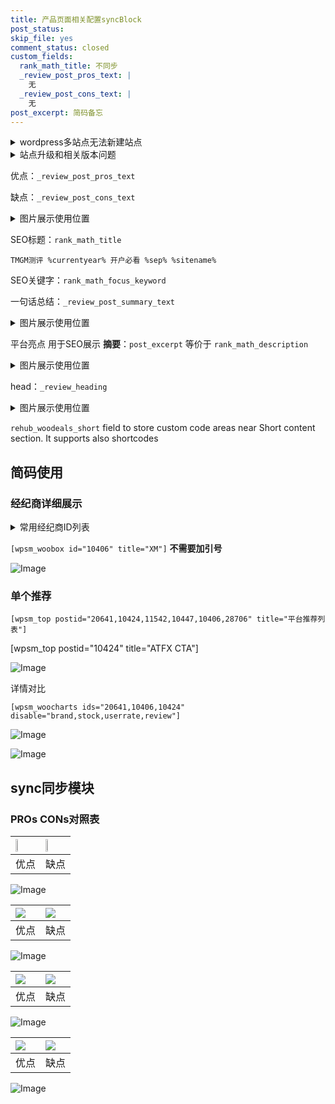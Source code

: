 ```yaml
---
title: 产品页面相关配置syncBlock
post_status: 
skip_file: yes
comment_status: closed
custom_fields:
  rank_math_title: 不同步
  _review_post_pros_text: |
    无
  _review_post_cons_text: |
    无
post_excerpt: 简码备忘
---
```

<details><summary>wordpress多站点无法新建站点</summary>

<li>和报错需要清理cookies一样的原因</li>
<li>wp-config.php里面<code>define( 'SUBDOMAIN_INSTALL', false );//子域名安装</code></li>
<li>新建子站点是用<code>define( 'SUBDOMAIN_INSTALL', true);//子域名安装</code> 完成以后，改成<code>false</code></li>
</details>

<details><summary>站点升级和相关版本问题</summary>

<p>wordpress：5.9.9
woocommerce：7.5.1
出现问题的地方：主题选项里面>><strong>Product layout >>compact style</strong></p>
<p>如何出现没有用过的字段 导致无法保存。先导出配置 然后进行修改，后面再次恢复即可。</p>
<p>出现部分字段无法显示时，需要返回默认布局后，对产品进行保存就好了。</p>
<p></p>
</details>

优点：`_review_post_pros_text`

缺点：`_review_post_cons_text`

<details><summary>图片展示使用位置</summary>

<img src="https://prod-files-secure.s3.us-west-2.amazonaws.com/39ed1227-6d7d-4570-be36-9ccd4a2c4241/f51d3d83-55d4-4bdf-9604-f37ec77ab556/Untitled.png?X-Amz-Algorithm=AWS4-HMAC-SHA256&X-Amz-Content-Sha256=UNSIGNED-PAYLOAD&X-Amz-Credential=ASIAZI2LB4667OXOZCHP%2F20250817%2Fus-west-2%2Fs3%2Faws4_request&X-Amz-Date=20250817T225522Z&X-Amz-Expires=3600&X-Amz-Security-Token=IQoJb3JpZ2luX2VjEE4aCXVzLXdlc3QtMiJHMEUCIQDU7v61UGDzQEG0hyf34dyJhLj%2FkQLWj9o3KUDRT5OrmQIgGrh1YYmF4GH%2FOuzjU7DzLPAt%2FcP9EbW9VcQyxbThb6kqiAQIl%2F%2F%2F%2F%2F%2F%2F%2F%2F%2F%2FARAAGgw2Mzc0MjMxODM4MDUiDO5vrAAOKl9mIvmkxircA6eGO4pbrFJ9%2B5MBVCzzKv2NdqRoCJ9T3KcIq43UKSGIc7M8S%2B%2F0op%2BRFOu6uXnVSU1uDkThM8DvnptpcMwsUrXMVssgsZ2KCxJPm%2BmUnIhlD%2FTsU1h%2BqfF2drf%2BtuX9BqhD55MGYAzx%2FKN1opmmhbS8DZdAoweWweaWFsUVt4nCeRR9E83EMly6N7EI%2Bd%2B5pt1RdMDZAHo8GZ07Acw2uv5u1qkLX6TLsY0DEf%2BPqfobajC2%2BkwudYqmWcukCNSbzjbssxVDWjDbIpocA6mnTkYBBJtHyRgbwTIa1rn4SAH9wCfBbXh6zEvPSbqOLziGZMggbFhkJ81IMIgM4uq%2Bxd88%2BFdNDweW5mjyaVjq7WB%2FDMIwBarh6Z%2F6kKqv1gjELlT4iEbrbN3qODnByCJekFeADLFU%2BJhio6sYa0lR0IO4%2FPDjHtbzTHrZE6Vf6bMnPya4xuoSH5kXsxS7Trsx%2Fn9KS3XtvLChSmPDncpJb473peQnz3Vk5W0yrp%2BKVRCinZdyco8r4iX16WZN0tPeigbPY3mhTu4OnVBOhElb5O2LeOycagsB5ysDvNdJYg5eaEhkoxYUNO6%2FH%2FACywF3lMZoi20U20ExYiHf9eH%2B%2BgpQZHL2Z%2FQ432X7W3wrMIOnicUGOqUBzYwAKbdGvgiTOMuHKlyMakA8dGQLXW%2Fks9vHp7MF7r5zKfjvgKzFTQYEn6yAzkkpdxCSAtzLQ7IQWlOaeUyL1dI570Ersg4OJevb4F8o5IyCpDAtAnF7GK7BPWwacj9Ga5VoEpsIXLhD92f7k%2BVnId%2BLUqDzMPB71Ls7eU4Jk6hIZyAp3mSR2aHvMObPTr65sGIXNZGBpl%2BW5UJ6uvgT54gd%2FaNX&X-Amz-Signature=72d0fab03e054e4f2d2122c1c42d35eed16c61e4f28ea093e275831885304f00&X-Amz-SignedHeaders=host&x-amz-checksum-mode=ENABLED&x-id=GetObject" alt="Image">
</details>

SEO标题：`rank_math_title`

`TMGM测评 %currentyear% 开户必看 %sep% %sitename%`

SEO关键字：`rank_math_focus_keyword`

一句话总结：`_review_post_summary_text`

<details><summary>图片展示使用位置</summary>

<img src="https://prod-files-secure.s3.us-west-2.amazonaws.com/39ed1227-6d7d-4570-be36-9ccd4a2c4241/4b96a922-296c-4f4e-8630-d1c870cbce01/Untitled.png?X-Amz-Algorithm=AWS4-HMAC-SHA256&X-Amz-Content-Sha256=UNSIGNED-PAYLOAD&X-Amz-Credential=ASIAZI2LB46646BNM7AG%2F20250817%2Fus-west-2%2Fs3%2Faws4_request&X-Amz-Date=20250817T225522Z&X-Amz-Expires=3600&X-Amz-Security-Token=IQoJb3JpZ2luX2VjEE4aCXVzLXdlc3QtMiJGMEQCIGZOch%2FSKFE4HAlGVHYpQfTr6p7H4wxivbU0%2FNVyo14vAiB4dgBWtGEFxiEGJAXdoKXghFkiZRgfdy2XYyE0E3gq2CqIBAiX%2F%2F%2F%2F%2F%2F%2F%2F%2F%2F8BEAAaDDYzNzQyMzE4MzgwNSIMV9cFT6IynL0UCTtOKtwDWaU7mUd0SCbrbKoslXH4at7fgb9%2FsOiHBaHVpm4BALrsRQdD6TYcbvRk5pnCiMFjwIBJv4vXdnccLEOfqgn0vbwwh9OrsTKJFwikB8pIn%2BJ1Bvv%2BzyU%2FmUOO54iziArOObgmb60r0F6tp%2FbRmQuRkT2Bq%2FIZfiM9FzxrZsvE79dg5g9c1%2BYuVLKXoi82CurhrbEh%2BNOyy8tTELpt1vyBhwPVpPvF0r7k%2BxtFsjOTWAyponINCAUPFfv7Fh2XDJ%2BOfgbrk8WvehfLGjjCwdqwaiVKv390f3yUJrzbszNpKAtD2fQYSiAT0RSbSzLr3sJfAM6OmWJbWGByMXSPDtS3Dr66g7t6lZThxLL%2FgidOMQsAOS6PJsRSjw19ayzJj4V4sp93bTesjY8bbrRTcsJPtf7MgdpOyJEQhMolX0u%2BqXVc%2BXRnbE5r4v38Q4FPKaJ8vFbDLxbpqqBId37wcadX5ruQD%2BNENDY%2BKYHjSIx%2BTRXdAdmn7fSFzWRjGNX2a8VT2R3NcbvNA%2BOS3a%2BULHuFI190X0H86%2BiXcsqipdOprflehFIpxAmVkmCFl29xDuVsEpK90XrBDfbkL2kGudvcyRcl7vn8odGv6JROrpXNW%2B%2FJXZCng69CWfX59VUw%2FqaJxQY6pgESgutDel4wQNgNq%2BjyRUhEcah7RLkHonuhw84jcLtQ%2BjRpX6AFrV2FVAqrywG5hOf398Lem2ewMc%2B2AAQDeORTzaJtHAiUVX0fFelddcJd0cXf%2FWpUNfGEdLXczWXgh2DRRDXgxodXypzn8464WYjEAnd%2BW1gI9%2FucmR%2BJtGjoZYVdFMMkl4Wu9r%2F3G8nH9LMrTkotLhDVejB6hCM0grOBg43j96BR&X-Amz-Signature=ac71b9221e607999853f8c38c1d9c6caaf5168b9b3bdc6b2fb4d96ba671cf35e&X-Amz-SignedHeaders=host&x-amz-checksum-mode=ENABLED&x-id=GetObject" alt="Image">
</details>

平台亮点 用于SEO展示 **摘要**：`post_excerpt`  等价于 `rank_math_description`

<details><summary>图片展示使用位置</summary>

<img src="https://prod-files-secure.s3.us-west-2.amazonaws.com/39ed1227-6d7d-4570-be36-9ccd4a2c4241/1ee11f63-b60a-4dfe-a7a7-d58ff23b5d88/Untitled.png?X-Amz-Algorithm=AWS4-HMAC-SHA256&X-Amz-Content-Sha256=UNSIGNED-PAYLOAD&X-Amz-Credential=ASIAZI2LB466UVJ4L4EC%2F20250817%2Fus-west-2%2Fs3%2Faws4_request&X-Amz-Date=20250817T225522Z&X-Amz-Expires=3600&X-Amz-Security-Token=IQoJb3JpZ2luX2VjEE4aCXVzLXdlc3QtMiJGMEQCIE4PmV%2F3dlhOVNwPWHGg1PakEwUzn%2FOFHeXnHVAMvXjKAiBCODhsHWb%2F9zQXX9X6GZEJ%2F4j%2FTQqaFGEEdC4dzDoY1SqIBAiX%2F%2F%2F%2F%2F%2F%2F%2F%2F%2F8BEAAaDDYzNzQyMzE4MzgwNSIMI1nDue6oMVn6SCl4KtwD1D1%2BV5WTMpD2As2dM88Bew1RJ7hNXvYmoUfUYnBGqqyGgIgrFpvfbeTGqRq55i8FU4tPjOG2uTmYJzvg3cQuROxWWIz9sud8BTlXJhPzy5xp8gUYbN6VTH66EM%2BC8HdrA2ZTq9jXLKCs%2BFvr59SOiL8TYvtIIeITKpSSXItJFroKvvDS8trhQPXC4rs0KI38mOPYtyHLz7Rt%2FoppEpX0cJalW6zWL1mIJzgHQSnsJj2%2FYji5AkPPV6ofyNYeyLILUWjAOox0%2BDU8GOWOC8utWFXtiBM2ViQKmTp5vTP4zkLPNaQROlUJj211x8Z2QXywvQnZBCsDEmvW%2Fkn1uLDrXYwC0VEOoXY%2FDINHy79JDzyVe3ew3jFEeFLII5O08C09OZ7LZCt%2FhW3VFj%2FpgEFblCVa1jozhBcPiH02Evdi6mGMCScrkzk4TDWCN1gbX%2FE4YZMD%2FbISX%2FPvtgcXXYZBPrgTlTHweATcNg4JH6BdFgPv3zEyfR6x14dZvwYOwYT%2FPAEXGyk%2FWN5%2ByBM8U4zEmBrpLPRNNvCiNIfnisK%2FNlzZ%2BAK4%2B30WhrzmDBDcJrftQUfal1CDVw%2FMebn%2FHkXp8C0nMBX%2B6Byi6YP6jX2VWore3dS1MQzWY8ARzsQw%2B6aJxQY6pgEywCJyRUyFqrijDul%2BX0pkm%2Fp%2BXDBp2apNKZIhZa%2BypIOs%2F%2BnAjezCiwM8Y1X7B3N46pe04CqiyKsvtz16KeZnbxGF4pRCaVw79jLirQF8rCg9tHteg4sT%2FLgLfIs1Yrh8ZYjTGQcdzNxCLzG9j%2FNPftovPAFy6dLdwx3CoHDykGuF%2BcUclZRppmUQ4RCf7iUiI8VHhD3ejbtnI%2Ft8FUtjgzfKvyUI&X-Amz-Signature=6b677bf84524cfd45ed2a136cf012ae6f05fe8511ff62ed1015fd37ab5c9264a&X-Amz-SignedHeaders=host&x-amz-checksum-mode=ENABLED&x-id=GetObject" alt="Image">
<img src="https://prod-files-secure.s3.us-west-2.amazonaws.com/39ed1227-6d7d-4570-be36-9ccd4a2c4241/ad4118b5-78d8-4fbe-801e-3b29b5d99c01/Untitled.png?X-Amz-Algorithm=AWS4-HMAC-SHA256&X-Amz-Content-Sha256=UNSIGNED-PAYLOAD&X-Amz-Credential=ASIAZI2LB466UVJ4L4EC%2F20250817%2Fus-west-2%2Fs3%2Faws4_request&X-Amz-Date=20250817T225522Z&X-Amz-Expires=3600&X-Amz-Security-Token=IQoJb3JpZ2luX2VjEE4aCXVzLXdlc3QtMiJGMEQCIE4PmV%2F3dlhOVNwPWHGg1PakEwUzn%2FOFHeXnHVAMvXjKAiBCODhsHWb%2F9zQXX9X6GZEJ%2F4j%2FTQqaFGEEdC4dzDoY1SqIBAiX%2F%2F%2F%2F%2F%2F%2F%2F%2F%2F8BEAAaDDYzNzQyMzE4MzgwNSIMI1nDue6oMVn6SCl4KtwD1D1%2BV5WTMpD2As2dM88Bew1RJ7hNXvYmoUfUYnBGqqyGgIgrFpvfbeTGqRq55i8FU4tPjOG2uTmYJzvg3cQuROxWWIz9sud8BTlXJhPzy5xp8gUYbN6VTH66EM%2BC8HdrA2ZTq9jXLKCs%2BFvr59SOiL8TYvtIIeITKpSSXItJFroKvvDS8trhQPXC4rs0KI38mOPYtyHLz7Rt%2FoppEpX0cJalW6zWL1mIJzgHQSnsJj2%2FYji5AkPPV6ofyNYeyLILUWjAOox0%2BDU8GOWOC8utWFXtiBM2ViQKmTp5vTP4zkLPNaQROlUJj211x8Z2QXywvQnZBCsDEmvW%2Fkn1uLDrXYwC0VEOoXY%2FDINHy79JDzyVe3ew3jFEeFLII5O08C09OZ7LZCt%2FhW3VFj%2FpgEFblCVa1jozhBcPiH02Evdi6mGMCScrkzk4TDWCN1gbX%2FE4YZMD%2FbISX%2FPvtgcXXYZBPrgTlTHweATcNg4JH6BdFgPv3zEyfR6x14dZvwYOwYT%2FPAEXGyk%2FWN5%2ByBM8U4zEmBrpLPRNNvCiNIfnisK%2FNlzZ%2BAK4%2B30WhrzmDBDcJrftQUfal1CDVw%2FMebn%2FHkXp8C0nMBX%2B6Byi6YP6jX2VWore3dS1MQzWY8ARzsQw%2B6aJxQY6pgEywCJyRUyFqrijDul%2BX0pkm%2Fp%2BXDBp2apNKZIhZa%2BypIOs%2F%2BnAjezCiwM8Y1X7B3N46pe04CqiyKsvtz16KeZnbxGF4pRCaVw79jLirQF8rCg9tHteg4sT%2FLgLfIs1Yrh8ZYjTGQcdzNxCLzG9j%2FNPftovPAFy6dLdwx3CoHDykGuF%2BcUclZRppmUQ4RCf7iUiI8VHhD3ejbtnI%2Ft8FUtjgzfKvyUI&X-Amz-Signature=e8b70c2cbc6dfba010e58399be58c1835ae75906e672abdc8295f665d982b8b4&X-Amz-SignedHeaders=host&x-amz-checksum-mode=ENABLED&x-id=GetObject" alt="Image">
<img src="https://prod-files-secure.s3.us-west-2.amazonaws.com/39ed1227-6d7d-4570-be36-9ccd4a2c4241/a38cf7c9-a79c-4b64-9e94-13589fe0758b/Untitled.png?X-Amz-Algorithm=AWS4-HMAC-SHA256&X-Amz-Content-Sha256=UNSIGNED-PAYLOAD&X-Amz-Credential=ASIAZI2LB466UVJ4L4EC%2F20250817%2Fus-west-2%2Fs3%2Faws4_request&X-Amz-Date=20250817T225522Z&X-Amz-Expires=3600&X-Amz-Security-Token=IQoJb3JpZ2luX2VjEE4aCXVzLXdlc3QtMiJGMEQCIE4PmV%2F3dlhOVNwPWHGg1PakEwUzn%2FOFHeXnHVAMvXjKAiBCODhsHWb%2F9zQXX9X6GZEJ%2F4j%2FTQqaFGEEdC4dzDoY1SqIBAiX%2F%2F%2F%2F%2F%2F%2F%2F%2F%2F8BEAAaDDYzNzQyMzE4MzgwNSIMI1nDue6oMVn6SCl4KtwD1D1%2BV5WTMpD2As2dM88Bew1RJ7hNXvYmoUfUYnBGqqyGgIgrFpvfbeTGqRq55i8FU4tPjOG2uTmYJzvg3cQuROxWWIz9sud8BTlXJhPzy5xp8gUYbN6VTH66EM%2BC8HdrA2ZTq9jXLKCs%2BFvr59SOiL8TYvtIIeITKpSSXItJFroKvvDS8trhQPXC4rs0KI38mOPYtyHLz7Rt%2FoppEpX0cJalW6zWL1mIJzgHQSnsJj2%2FYji5AkPPV6ofyNYeyLILUWjAOox0%2BDU8GOWOC8utWFXtiBM2ViQKmTp5vTP4zkLPNaQROlUJj211x8Z2QXywvQnZBCsDEmvW%2Fkn1uLDrXYwC0VEOoXY%2FDINHy79JDzyVe3ew3jFEeFLII5O08C09OZ7LZCt%2FhW3VFj%2FpgEFblCVa1jozhBcPiH02Evdi6mGMCScrkzk4TDWCN1gbX%2FE4YZMD%2FbISX%2FPvtgcXXYZBPrgTlTHweATcNg4JH6BdFgPv3zEyfR6x14dZvwYOwYT%2FPAEXGyk%2FWN5%2ByBM8U4zEmBrpLPRNNvCiNIfnisK%2FNlzZ%2BAK4%2B30WhrzmDBDcJrftQUfal1CDVw%2FMebn%2FHkXp8C0nMBX%2B6Byi6YP6jX2VWore3dS1MQzWY8ARzsQw%2B6aJxQY6pgEywCJyRUyFqrijDul%2BX0pkm%2Fp%2BXDBp2apNKZIhZa%2BypIOs%2F%2BnAjezCiwM8Y1X7B3N46pe04CqiyKsvtz16KeZnbxGF4pRCaVw79jLirQF8rCg9tHteg4sT%2FLgLfIs1Yrh8ZYjTGQcdzNxCLzG9j%2FNPftovPAFy6dLdwx3CoHDykGuF%2BcUclZRppmUQ4RCf7iUiI8VHhD3ejbtnI%2Ft8FUtjgzfKvyUI&X-Amz-Signature=4a3ff89669eca408654ec9c10f4f3ffe904701eec4074ed5d888e531dd15e72c&X-Amz-SignedHeaders=host&x-amz-checksum-mode=ENABLED&x-id=GetObject" alt="Image">
<img src="https://prod-files-secure.s3.us-west-2.amazonaws.com/39ed1227-6d7d-4570-be36-9ccd4a2c4241/7da6fc1e-d2ac-42ae-8c75-cb5749aa18f6/Untitled.png?X-Amz-Algorithm=AWS4-HMAC-SHA256&X-Amz-Content-Sha256=UNSIGNED-PAYLOAD&X-Amz-Credential=ASIAZI2LB466UVJ4L4EC%2F20250817%2Fus-west-2%2Fs3%2Faws4_request&X-Amz-Date=20250817T225522Z&X-Amz-Expires=3600&X-Amz-Security-Token=IQoJb3JpZ2luX2VjEE4aCXVzLXdlc3QtMiJGMEQCIE4PmV%2F3dlhOVNwPWHGg1PakEwUzn%2FOFHeXnHVAMvXjKAiBCODhsHWb%2F9zQXX9X6GZEJ%2F4j%2FTQqaFGEEdC4dzDoY1SqIBAiX%2F%2F%2F%2F%2F%2F%2F%2F%2F%2F8BEAAaDDYzNzQyMzE4MzgwNSIMI1nDue6oMVn6SCl4KtwD1D1%2BV5WTMpD2As2dM88Bew1RJ7hNXvYmoUfUYnBGqqyGgIgrFpvfbeTGqRq55i8FU4tPjOG2uTmYJzvg3cQuROxWWIz9sud8BTlXJhPzy5xp8gUYbN6VTH66EM%2BC8HdrA2ZTq9jXLKCs%2BFvr59SOiL8TYvtIIeITKpSSXItJFroKvvDS8trhQPXC4rs0KI38mOPYtyHLz7Rt%2FoppEpX0cJalW6zWL1mIJzgHQSnsJj2%2FYji5AkPPV6ofyNYeyLILUWjAOox0%2BDU8GOWOC8utWFXtiBM2ViQKmTp5vTP4zkLPNaQROlUJj211x8Z2QXywvQnZBCsDEmvW%2Fkn1uLDrXYwC0VEOoXY%2FDINHy79JDzyVe3ew3jFEeFLII5O08C09OZ7LZCt%2FhW3VFj%2FpgEFblCVa1jozhBcPiH02Evdi6mGMCScrkzk4TDWCN1gbX%2FE4YZMD%2FbISX%2FPvtgcXXYZBPrgTlTHweATcNg4JH6BdFgPv3zEyfR6x14dZvwYOwYT%2FPAEXGyk%2FWN5%2ByBM8U4zEmBrpLPRNNvCiNIfnisK%2FNlzZ%2BAK4%2B30WhrzmDBDcJrftQUfal1CDVw%2FMebn%2FHkXp8C0nMBX%2B6Byi6YP6jX2VWore3dS1MQzWY8ARzsQw%2B6aJxQY6pgEywCJyRUyFqrijDul%2BX0pkm%2Fp%2BXDBp2apNKZIhZa%2BypIOs%2F%2BnAjezCiwM8Y1X7B3N46pe04CqiyKsvtz16KeZnbxGF4pRCaVw79jLirQF8rCg9tHteg4sT%2FLgLfIs1Yrh8ZYjTGQcdzNxCLzG9j%2FNPftovPAFy6dLdwx3CoHDykGuF%2BcUclZRppmUQ4RCf7iUiI8VHhD3ejbtnI%2Ft8FUtjgzfKvyUI&X-Amz-Signature=5face9a04817f1e57e953884f76f5421b165b1b670fb6160f1a7adcbd064c479&X-Amz-SignedHeaders=host&x-amz-checksum-mode=ENABLED&x-id=GetObject" alt="Image">
<img src="https://prod-files-secure.s3.us-west-2.amazonaws.com/39ed1227-6d7d-4570-be36-9ccd4a2c4241/7e97f40a-eaee-47f5-b2f9-475f96808fa7/Untitled.png?X-Amz-Algorithm=AWS4-HMAC-SHA256&X-Amz-Content-Sha256=UNSIGNED-PAYLOAD&X-Amz-Credential=ASIAZI2LB466UVJ4L4EC%2F20250817%2Fus-west-2%2Fs3%2Faws4_request&X-Amz-Date=20250817T225522Z&X-Amz-Expires=3600&X-Amz-Security-Token=IQoJb3JpZ2luX2VjEE4aCXVzLXdlc3QtMiJGMEQCIE4PmV%2F3dlhOVNwPWHGg1PakEwUzn%2FOFHeXnHVAMvXjKAiBCODhsHWb%2F9zQXX9X6GZEJ%2F4j%2FTQqaFGEEdC4dzDoY1SqIBAiX%2F%2F%2F%2F%2F%2F%2F%2F%2F%2F8BEAAaDDYzNzQyMzE4MzgwNSIMI1nDue6oMVn6SCl4KtwD1D1%2BV5WTMpD2As2dM88Bew1RJ7hNXvYmoUfUYnBGqqyGgIgrFpvfbeTGqRq55i8FU4tPjOG2uTmYJzvg3cQuROxWWIz9sud8BTlXJhPzy5xp8gUYbN6VTH66EM%2BC8HdrA2ZTq9jXLKCs%2BFvr59SOiL8TYvtIIeITKpSSXItJFroKvvDS8trhQPXC4rs0KI38mOPYtyHLz7Rt%2FoppEpX0cJalW6zWL1mIJzgHQSnsJj2%2FYji5AkPPV6ofyNYeyLILUWjAOox0%2BDU8GOWOC8utWFXtiBM2ViQKmTp5vTP4zkLPNaQROlUJj211x8Z2QXywvQnZBCsDEmvW%2Fkn1uLDrXYwC0VEOoXY%2FDINHy79JDzyVe3ew3jFEeFLII5O08C09OZ7LZCt%2FhW3VFj%2FpgEFblCVa1jozhBcPiH02Evdi6mGMCScrkzk4TDWCN1gbX%2FE4YZMD%2FbISX%2FPvtgcXXYZBPrgTlTHweATcNg4JH6BdFgPv3zEyfR6x14dZvwYOwYT%2FPAEXGyk%2FWN5%2ByBM8U4zEmBrpLPRNNvCiNIfnisK%2FNlzZ%2BAK4%2B30WhrzmDBDcJrftQUfal1CDVw%2FMebn%2FHkXp8C0nMBX%2B6Byi6YP6jX2VWore3dS1MQzWY8ARzsQw%2B6aJxQY6pgEywCJyRUyFqrijDul%2BX0pkm%2Fp%2BXDBp2apNKZIhZa%2BypIOs%2F%2BnAjezCiwM8Y1X7B3N46pe04CqiyKsvtz16KeZnbxGF4pRCaVw79jLirQF8rCg9tHteg4sT%2FLgLfIs1Yrh8ZYjTGQcdzNxCLzG9j%2FNPftovPAFy6dLdwx3CoHDykGuF%2BcUclZRppmUQ4RCf7iUiI8VHhD3ejbtnI%2Ft8FUtjgzfKvyUI&X-Amz-Signature=644648946f7a4494c3c2c7f5f7b50ddd185f5aa804721832a11c48dda47e1636&X-Amz-SignedHeaders=host&x-amz-checksum-mode=ENABLED&x-id=GetObject" alt="Image">
</details>

head：`_review_heading`

<details><summary>图片展示使用位置</summary>

<img src="https://prod-files-secure.s3.us-west-2.amazonaws.com/39ed1227-6d7d-4570-be36-9ccd4a2c4241/3a4650ad-9887-415c-889a-edd51fa54f27/Untitled.png?X-Amz-Algorithm=AWS4-HMAC-SHA256&X-Amz-Content-Sha256=UNSIGNED-PAYLOAD&X-Amz-Credential=ASIAZI2LB466TCM24RQC%2F20250817%2Fus-west-2%2Fs3%2Faws4_request&X-Amz-Date=20250817T225523Z&X-Amz-Expires=3600&X-Amz-Security-Token=IQoJb3JpZ2luX2VjEE4aCXVzLXdlc3QtMiJGMEQCIFyz9ar6%2FGl15C1MjmZFTnmUBVWb9qQHz3BWz96MUItKAiAccP%2BaqucUKNAcHPHMvHghw2FLAwXcYrjE3GL3W1VKDSqIBAiX%2F%2F%2F%2F%2F%2F%2F%2F%2F%2F8BEAAaDDYzNzQyMzE4MzgwNSIMBN4aN7cn9t7f0PZWKtwDlrAYEOqB700SRwXEs0FGM0GNXyqiJlHfS97K37LYSVJHbxqOHKUl5EZ7kAtK615EdQG5Hlf9GGRjyiEuT%2BA3hEXmLQhgMyDfAMc1UicZz3L6TWAiRHA4NNDDY%2FB61a6Sg09ip%2BmSo8qW%2F7H4jcI6NBZtlHxvsrJ9WfMq6L%2BjtlU8USLYn%2BOW4oXHRigaIGnh2IBtSNi%2BDdJ1mvQyJv0dcbFa7ljp0tCU6W37GNWmRAcvF9aWdrFwbNEv9dY71sk1e8My3kfTfmijdc4m1l0FXRhz5aiFtnZy9Y6VDkGM7nzBLbMxewxFJmMcyohfgY%2BroArajLMsY3XvisN%2FdBgF8Rr%2FcjoEBggvaOsU0T67BcLYgGWAQp%2FrWM%2BgAEXQjKNc9rtatu5RbspHR4Sz%2BgV%2FwkwN0NqXZC3jMCLZUjW2ekjealOcMYUanYGV%2BSJ3TMDDEmwOUHuIiqxvgZ1uhSthvhaLb37DknfFoFebDrw8NEmOi0N7Gz6C5ShjtRVY%2FN45v43FzbUAs4IrR%2BYJ%2B7wCWTqS%2B%2BRPY8O3jswWV3zwos6LPMRApA6OWsGZ9Q3%2B5hAx4NLlrhjRDkuPZmrzd6GtJ7wOK8DC7ZpAr22ZCNbUt7ggeKEnOGCxO1j5b1QwhqeJxQY6pgFDGvuR94cxwdyDhZCaWDtQC5TxBTRKIvh%2Bo5UzPF%2FiEzM8f%2FveODYGYGivGFkIyBZyapmaOhIKCa2oZKDiutjIMtSMgZL69a1HNOhmNvsuSweNiOoZhlx8MaalQkF4XB57MKuZ539UhSYPTCA6IXeGc8gO%2BdlNxZSxTY%2FCQxGs8j5J4JczWigCOCIKYvtQ3TPqB5BTvqz2lAVLH2907qyJmx9wfCTT&X-Amz-Signature=21d85408748368f36b2bfe942ea9f9b0ed526c499198972f9b5f1359d7a20532&X-Amz-SignedHeaders=host&x-amz-checksum-mode=ENABLED&x-id=GetObject" alt="Image">
</details>

`rehub_woodeals_short`	field to store custom code areas near Short content section. It supports also shortcodes



## 简码使用

### 经纪商详细展示

<details><summary>常用经纪商ID列表</summary>

<pre><code class="php">嘉盛 ===> 20641  [wpsm_woobox id="20641" title="嘉盛"]
易信easymarkets ===> 11542  [wpsm_woobox id="11542" title="易信easymarkets"]
ATFX外汇 ===> 10424  [wpsm_woobox id="10424" title="ATFX"]
XM ===> 10406  [wpsm_woobox id="10406" title="XM"]
TMGM ===> 29622  [wpsm_woobox id="29622" title="TMGM"]
HYCM ===> 10447  [wpsm_woobox id="10447" title="HYCM"]
fpmarkets澳福外汇 ===> 20639  [wpsm_woobox id="20639" title="fpmarkets澳福外汇"]</code></pre>
</details>

`[wpsm_woobox id="10406" title="XM"]` **不需要加引号**

![Image](https://prod-files-secure.s3.us-west-2.amazonaws.com/39ed1227-6d7d-4570-be36-9ccd4a2c4241/4f898f9d-0fa7-4e43-acd3-ac6bc7be575a/Untitled.png?X-Amz-Algorithm=AWS4-HMAC-SHA256&X-Amz-Content-Sha256=UNSIGNED-PAYLOAD&X-Amz-Credential=ASIAZI2LB466XR7BGT4G%2F20250817%2Fus-west-2%2Fs3%2Faws4_request&X-Amz-Date=20250817T225520Z&X-Amz-Expires=3600&X-Amz-Security-Token=IQoJb3JpZ2luX2VjEE4aCXVzLXdlc3QtMiJGMEQCIBedsih%2BU%2B0J4Lm6yIYq%2FaT9W%2B2kIqw%2BNvpRInk4qPrWAiAbH%2BksviGws9jSdOZRl3F5RX47Oe6gG2M%2BDFVRN0y06SqIBAiX%2F%2F%2F%2F%2F%2F%2F%2F%2F%2F8BEAAaDDYzNzQyMzE4MzgwNSIMq%2BA1uePSXtdCpuwKKtwDmj0SlZXj%2BjZ0Epi2e01tiogPsUzliQgr8c565v7SVUIEFgbiz5Ab5W1PgOi9ZIvZdWtkvqEHx4WStLf0u6RGrhi7WjpOBipFc4PgtGPiR3N35MDzAeUVypOrFJAKCscCUuzfIiDN5c0RVlwQzSTG9pf%2BlM0zKvFRcYzdjnJMJpA8rJ70aniONeKw2%2F0hSntxqSRDqBr0ihF6IB9y%2FmrcP%2F9d76%2BZhwZ8dWn6lE0plKELs%2F9iut4Zbw6HN5Uo1ugi5ieuPM0CF06aweWkMoDKE0KvtBYPalpVsgr5Kf3G16Eg1GBNPyM%2BlLuQT9yMKvQ5lSUVcpwg0j3BJQMpWQsNfb0oDVT8g3wA8vMAZpu5%2BNef4znrijKhvJBj4Pdu%2FuRU7mALtnz88ma6bhhcy1v3ngUxcWVXUm%2BS9hZEhpQbImd%2Fd2QLi%2BkAHD83MJpr5mrCRvyjink5yWKJSzNGXc3FQoH9UlY16sK6JgWhNax7A%2FwNzpgZjmVEvO79usDq%2Bl0PYt8%2BM%2FEBfosNZu8IcEGtOxJ%2F7b9tm7eV5PJq6R8rtxywa9cnhQnLXXLmWwZ6NJIiWDmtAvd5A2IMYmFDxFI%2BVVVf31Zw4muMNfNu%2BkQmYqjqsKBxOWIoO91byl4w0KaJxQY6pgG2jgtmGHvLfIRk48bfBjnPfLT7YxuzZdN8U7hJ4mMoph7Cq0UHS0WbIIjVmBHQ0gKjtwL%2FH3nFKmjef8GqXGlrqZHliGM4ciZkfhMZ5DntiweT2g71jy%2B5r7MzSov2800S5LZ701H7G6zuLrjJHXnou3Yz819651GHecJ8tBR4yJI%2Bl7eqaC4%2FT9BuYeJ2S2BMs47Q8Jy99SCs05%2BLUEgyX%2FyEh47h&X-Amz-Signature=ac4aa62d99c56173e0f7e53ab99ac04638a4b6d4a550751866b6fbb238a4b4ce&X-Amz-SignedHeaders=host&x-amz-checksum-mode=ENABLED&x-id=GetObject)

### 单个推荐
`[wpsm_top postid="20641,10424,11542,10447,10406,28706" title="平台推荐列表"]`

[wpsm_top postid="10424" title="ATFX CTA"]

![Image](https://prod-files-secure.s3.us-west-2.amazonaws.com/39ed1227-6d7d-4570-be36-9ccd4a2c4241/5ac620dc-51a8-48b6-b55d-91f47299193c/Untitled.png?X-Amz-Algorithm=AWS4-HMAC-SHA256&X-Amz-Content-Sha256=UNSIGNED-PAYLOAD&X-Amz-Credential=ASIAZI2LB466XR7BGT4G%2F20250817%2Fus-west-2%2Fs3%2Faws4_request&X-Amz-Date=20250817T225520Z&X-Amz-Expires=3600&X-Amz-Security-Token=IQoJb3JpZ2luX2VjEE4aCXVzLXdlc3QtMiJGMEQCIBedsih%2BU%2B0J4Lm6yIYq%2FaT9W%2B2kIqw%2BNvpRInk4qPrWAiAbH%2BksviGws9jSdOZRl3F5RX47Oe6gG2M%2BDFVRN0y06SqIBAiX%2F%2F%2F%2F%2F%2F%2F%2F%2F%2F8BEAAaDDYzNzQyMzE4MzgwNSIMq%2BA1uePSXtdCpuwKKtwDmj0SlZXj%2BjZ0Epi2e01tiogPsUzliQgr8c565v7SVUIEFgbiz5Ab5W1PgOi9ZIvZdWtkvqEHx4WStLf0u6RGrhi7WjpOBipFc4PgtGPiR3N35MDzAeUVypOrFJAKCscCUuzfIiDN5c0RVlwQzSTG9pf%2BlM0zKvFRcYzdjnJMJpA8rJ70aniONeKw2%2F0hSntxqSRDqBr0ihF6IB9y%2FmrcP%2F9d76%2BZhwZ8dWn6lE0plKELs%2F9iut4Zbw6HN5Uo1ugi5ieuPM0CF06aweWkMoDKE0KvtBYPalpVsgr5Kf3G16Eg1GBNPyM%2BlLuQT9yMKvQ5lSUVcpwg0j3BJQMpWQsNfb0oDVT8g3wA8vMAZpu5%2BNef4znrijKhvJBj4Pdu%2FuRU7mALtnz88ma6bhhcy1v3ngUxcWVXUm%2BS9hZEhpQbImd%2Fd2QLi%2BkAHD83MJpr5mrCRvyjink5yWKJSzNGXc3FQoH9UlY16sK6JgWhNax7A%2FwNzpgZjmVEvO79usDq%2Bl0PYt8%2BM%2FEBfosNZu8IcEGtOxJ%2F7b9tm7eV5PJq6R8rtxywa9cnhQnLXXLmWwZ6NJIiWDmtAvd5A2IMYmFDxFI%2BVVVf31Zw4muMNfNu%2BkQmYqjqsKBxOWIoO91byl4w0KaJxQY6pgG2jgtmGHvLfIRk48bfBjnPfLT7YxuzZdN8U7hJ4mMoph7Cq0UHS0WbIIjVmBHQ0gKjtwL%2FH3nFKmjef8GqXGlrqZHliGM4ciZkfhMZ5DntiweT2g71jy%2B5r7MzSov2800S5LZ701H7G6zuLrjJHXnou3Yz819651GHecJ8tBR4yJI%2Bl7eqaC4%2FT9BuYeJ2S2BMs47Q8Jy99SCs05%2BLUEgyX%2FyEh47h&X-Amz-Signature=c85992b9799e10ecaf2cb903e649d1f16cd29274732722c40ca217d6ab72cf74&X-Amz-SignedHeaders=host&x-amz-checksum-mode=ENABLED&x-id=GetObject)

详情对比

`[wpsm_woocharts ids="20641,10406,10424" disable="brand,stock,userrate,review"]`

![Image](https://prod-files-secure.s3.us-west-2.amazonaws.com/39ed1227-6d7d-4570-be36-9ccd4a2c4241/bf3ba45f-b9f3-4295-8aef-b4a495fd25f4/Untitled.png?X-Amz-Algorithm=AWS4-HMAC-SHA256&X-Amz-Content-Sha256=UNSIGNED-PAYLOAD&X-Amz-Credential=ASIAZI2LB466XR7BGT4G%2F20250817%2Fus-west-2%2Fs3%2Faws4_request&X-Amz-Date=20250817T225520Z&X-Amz-Expires=3600&X-Amz-Security-Token=IQoJb3JpZ2luX2VjEE4aCXVzLXdlc3QtMiJGMEQCIBedsih%2BU%2B0J4Lm6yIYq%2FaT9W%2B2kIqw%2BNvpRInk4qPrWAiAbH%2BksviGws9jSdOZRl3F5RX47Oe6gG2M%2BDFVRN0y06SqIBAiX%2F%2F%2F%2F%2F%2F%2F%2F%2F%2F8BEAAaDDYzNzQyMzE4MzgwNSIMq%2BA1uePSXtdCpuwKKtwDmj0SlZXj%2BjZ0Epi2e01tiogPsUzliQgr8c565v7SVUIEFgbiz5Ab5W1PgOi9ZIvZdWtkvqEHx4WStLf0u6RGrhi7WjpOBipFc4PgtGPiR3N35MDzAeUVypOrFJAKCscCUuzfIiDN5c0RVlwQzSTG9pf%2BlM0zKvFRcYzdjnJMJpA8rJ70aniONeKw2%2F0hSntxqSRDqBr0ihF6IB9y%2FmrcP%2F9d76%2BZhwZ8dWn6lE0plKELs%2F9iut4Zbw6HN5Uo1ugi5ieuPM0CF06aweWkMoDKE0KvtBYPalpVsgr5Kf3G16Eg1GBNPyM%2BlLuQT9yMKvQ5lSUVcpwg0j3BJQMpWQsNfb0oDVT8g3wA8vMAZpu5%2BNef4znrijKhvJBj4Pdu%2FuRU7mALtnz88ma6bhhcy1v3ngUxcWVXUm%2BS9hZEhpQbImd%2Fd2QLi%2BkAHD83MJpr5mrCRvyjink5yWKJSzNGXc3FQoH9UlY16sK6JgWhNax7A%2FwNzpgZjmVEvO79usDq%2Bl0PYt8%2BM%2FEBfosNZu8IcEGtOxJ%2F7b9tm7eV5PJq6R8rtxywa9cnhQnLXXLmWwZ6NJIiWDmtAvd5A2IMYmFDxFI%2BVVVf31Zw4muMNfNu%2BkQmYqjqsKBxOWIoO91byl4w0KaJxQY6pgG2jgtmGHvLfIRk48bfBjnPfLT7YxuzZdN8U7hJ4mMoph7Cq0UHS0WbIIjVmBHQ0gKjtwL%2FH3nFKmjef8GqXGlrqZHliGM4ciZkfhMZ5DntiweT2g71jy%2B5r7MzSov2800S5LZ701H7G6zuLrjJHXnou3Yz819651GHecJ8tBR4yJI%2Bl7eqaC4%2FT9BuYeJ2S2BMs47Q8Jy99SCs05%2BLUEgyX%2FyEh47h&X-Amz-Signature=b7b9684a996487935a3e029f70e249c5dd3c1c686791f3ed0206278b953158a6&X-Amz-SignedHeaders=host&x-amz-checksum-mode=ENABLED&x-id=GetObject)

![Image](https://prod-files-secure.s3.us-west-2.amazonaws.com/39ed1227-6d7d-4570-be36-9ccd4a2c4241/30bc56ef-f383-4b48-9768-2ebc9e436ec0/Untitled.png?X-Amz-Algorithm=AWS4-HMAC-SHA256&X-Amz-Content-Sha256=UNSIGNED-PAYLOAD&X-Amz-Credential=ASIAZI2LB466XR7BGT4G%2F20250817%2Fus-west-2%2Fs3%2Faws4_request&X-Amz-Date=20250817T225520Z&X-Amz-Expires=3600&X-Amz-Security-Token=IQoJb3JpZ2luX2VjEE4aCXVzLXdlc3QtMiJGMEQCIBedsih%2BU%2B0J4Lm6yIYq%2FaT9W%2B2kIqw%2BNvpRInk4qPrWAiAbH%2BksviGws9jSdOZRl3F5RX47Oe6gG2M%2BDFVRN0y06SqIBAiX%2F%2F%2F%2F%2F%2F%2F%2F%2F%2F8BEAAaDDYzNzQyMzE4MzgwNSIMq%2BA1uePSXtdCpuwKKtwDmj0SlZXj%2BjZ0Epi2e01tiogPsUzliQgr8c565v7SVUIEFgbiz5Ab5W1PgOi9ZIvZdWtkvqEHx4WStLf0u6RGrhi7WjpOBipFc4PgtGPiR3N35MDzAeUVypOrFJAKCscCUuzfIiDN5c0RVlwQzSTG9pf%2BlM0zKvFRcYzdjnJMJpA8rJ70aniONeKw2%2F0hSntxqSRDqBr0ihF6IB9y%2FmrcP%2F9d76%2BZhwZ8dWn6lE0plKELs%2F9iut4Zbw6HN5Uo1ugi5ieuPM0CF06aweWkMoDKE0KvtBYPalpVsgr5Kf3G16Eg1GBNPyM%2BlLuQT9yMKvQ5lSUVcpwg0j3BJQMpWQsNfb0oDVT8g3wA8vMAZpu5%2BNef4znrijKhvJBj4Pdu%2FuRU7mALtnz88ma6bhhcy1v3ngUxcWVXUm%2BS9hZEhpQbImd%2Fd2QLi%2BkAHD83MJpr5mrCRvyjink5yWKJSzNGXc3FQoH9UlY16sK6JgWhNax7A%2FwNzpgZjmVEvO79usDq%2Bl0PYt8%2BM%2FEBfosNZu8IcEGtOxJ%2F7b9tm7eV5PJq6R8rtxywa9cnhQnLXXLmWwZ6NJIiWDmtAvd5A2IMYmFDxFI%2BVVVf31Zw4muMNfNu%2BkQmYqjqsKBxOWIoO91byl4w0KaJxQY6pgG2jgtmGHvLfIRk48bfBjnPfLT7YxuzZdN8U7hJ4mMoph7Cq0UHS0WbIIjVmBHQ0gKjtwL%2FH3nFKmjef8GqXGlrqZHliGM4ciZkfhMZ5DntiweT2g71jy%2B5r7MzSov2800S5LZ701H7G6zuLrjJHXnou3Yz819651GHecJ8tBR4yJI%2Bl7eqaC4%2FT9BuYeJ2S2BMs47Q8Jy99SCs05%2BLUEgyX%2FyEh47h&X-Amz-Signature=5e422f2989576d1f545703b2623f3ab96cb7afd8708ecd16ede099bf89229604&X-Amz-SignedHeaders=host&x-amz-checksum-mode=ENABLED&x-id=GetObject)

## sync同步模块

### PROs CONs对照表

| <img src="https://cdn.ifttt.fun/gh/jarlin8/OSS@main/icons/customize/pros.svg" height="auto" width="37.3%"> | <img src="https://cdn.ifttt.fun/gh/jarlin8/OSS@main/icons/customize/cons.svg" height="auto" width="28.8%"> |
| :--- | :--- |
| 优点 | 缺点 |

![Image](https://prod-files-secure.s3.us-west-2.amazonaws.com/39ed1227-6d7d-4570-be36-9ccd4a2c4241/8742b755-dfb5-4004-9a5f-d6e561664bd8/Untitled.png?X-Amz-Algorithm=AWS4-HMAC-SHA256&X-Amz-Content-Sha256=UNSIGNED-PAYLOAD&X-Amz-Credential=ASIAZI2LB466XR7BGT4G%2F20250817%2Fus-west-2%2Fs3%2Faws4_request&X-Amz-Date=20250817T225520Z&X-Amz-Expires=3600&X-Amz-Security-Token=IQoJb3JpZ2luX2VjEE4aCXVzLXdlc3QtMiJGMEQCIBedsih%2BU%2B0J4Lm6yIYq%2FaT9W%2B2kIqw%2BNvpRInk4qPrWAiAbH%2BksviGws9jSdOZRl3F5RX47Oe6gG2M%2BDFVRN0y06SqIBAiX%2F%2F%2F%2F%2F%2F%2F%2F%2F%2F8BEAAaDDYzNzQyMzE4MzgwNSIMq%2BA1uePSXtdCpuwKKtwDmj0SlZXj%2BjZ0Epi2e01tiogPsUzliQgr8c565v7SVUIEFgbiz5Ab5W1PgOi9ZIvZdWtkvqEHx4WStLf0u6RGrhi7WjpOBipFc4PgtGPiR3N35MDzAeUVypOrFJAKCscCUuzfIiDN5c0RVlwQzSTG9pf%2BlM0zKvFRcYzdjnJMJpA8rJ70aniONeKw2%2F0hSntxqSRDqBr0ihF6IB9y%2FmrcP%2F9d76%2BZhwZ8dWn6lE0plKELs%2F9iut4Zbw6HN5Uo1ugi5ieuPM0CF06aweWkMoDKE0KvtBYPalpVsgr5Kf3G16Eg1GBNPyM%2BlLuQT9yMKvQ5lSUVcpwg0j3BJQMpWQsNfb0oDVT8g3wA8vMAZpu5%2BNef4znrijKhvJBj4Pdu%2FuRU7mALtnz88ma6bhhcy1v3ngUxcWVXUm%2BS9hZEhpQbImd%2Fd2QLi%2BkAHD83MJpr5mrCRvyjink5yWKJSzNGXc3FQoH9UlY16sK6JgWhNax7A%2FwNzpgZjmVEvO79usDq%2Bl0PYt8%2BM%2FEBfosNZu8IcEGtOxJ%2F7b9tm7eV5PJq6R8rtxywa9cnhQnLXXLmWwZ6NJIiWDmtAvd5A2IMYmFDxFI%2BVVVf31Zw4muMNfNu%2BkQmYqjqsKBxOWIoO91byl4w0KaJxQY6pgG2jgtmGHvLfIRk48bfBjnPfLT7YxuzZdN8U7hJ4mMoph7Cq0UHS0WbIIjVmBHQ0gKjtwL%2FH3nFKmjef8GqXGlrqZHliGM4ciZkfhMZ5DntiweT2g71jy%2B5r7MzSov2800S5LZ701H7G6zuLrjJHXnou3Yz819651GHecJ8tBR4yJI%2Bl7eqaC4%2FT9BuYeJ2S2BMs47Q8Jy99SCs05%2BLUEgyX%2FyEh47h&X-Amz-Signature=98c13bcea34f744390685845f78d00f3d092ff2379c24d63f8de7b56d2ac96aa&X-Amz-SignedHeaders=host&x-amz-checksum-mode=ENABLED&x-id=GetObject)

| <img src="https://cdn.ifttt.fun/gh/jarlin8/OSS@main/icons/customize/pros1.svg" height="auto"> | <img src="https://cdn.ifttt.fun/gh/jarlin8/OSS@main/icons/customize/cons1.svg" height="auto"> |
| :--- | :--- |
| 优点 | 缺点 |

![Image](https://prod-files-secure.s3.us-west-2.amazonaws.com/39ed1227-6d7d-4570-be36-9ccd4a2c4241/806358f8-c9c4-4e17-bb35-c6c76a5397a5/Untitled.png?X-Amz-Algorithm=AWS4-HMAC-SHA256&X-Amz-Content-Sha256=UNSIGNED-PAYLOAD&X-Amz-Credential=ASIAZI2LB466XR7BGT4G%2F20250817%2Fus-west-2%2Fs3%2Faws4_request&X-Amz-Date=20250817T225520Z&X-Amz-Expires=3600&X-Amz-Security-Token=IQoJb3JpZ2luX2VjEE4aCXVzLXdlc3QtMiJGMEQCIBedsih%2BU%2B0J4Lm6yIYq%2FaT9W%2B2kIqw%2BNvpRInk4qPrWAiAbH%2BksviGws9jSdOZRl3F5RX47Oe6gG2M%2BDFVRN0y06SqIBAiX%2F%2F%2F%2F%2F%2F%2F%2F%2F%2F8BEAAaDDYzNzQyMzE4MzgwNSIMq%2BA1uePSXtdCpuwKKtwDmj0SlZXj%2BjZ0Epi2e01tiogPsUzliQgr8c565v7SVUIEFgbiz5Ab5W1PgOi9ZIvZdWtkvqEHx4WStLf0u6RGrhi7WjpOBipFc4PgtGPiR3N35MDzAeUVypOrFJAKCscCUuzfIiDN5c0RVlwQzSTG9pf%2BlM0zKvFRcYzdjnJMJpA8rJ70aniONeKw2%2F0hSntxqSRDqBr0ihF6IB9y%2FmrcP%2F9d76%2BZhwZ8dWn6lE0plKELs%2F9iut4Zbw6HN5Uo1ugi5ieuPM0CF06aweWkMoDKE0KvtBYPalpVsgr5Kf3G16Eg1GBNPyM%2BlLuQT9yMKvQ5lSUVcpwg0j3BJQMpWQsNfb0oDVT8g3wA8vMAZpu5%2BNef4znrijKhvJBj4Pdu%2FuRU7mALtnz88ma6bhhcy1v3ngUxcWVXUm%2BS9hZEhpQbImd%2Fd2QLi%2BkAHD83MJpr5mrCRvyjink5yWKJSzNGXc3FQoH9UlY16sK6JgWhNax7A%2FwNzpgZjmVEvO79usDq%2Bl0PYt8%2BM%2FEBfosNZu8IcEGtOxJ%2F7b9tm7eV5PJq6R8rtxywa9cnhQnLXXLmWwZ6NJIiWDmtAvd5A2IMYmFDxFI%2BVVVf31Zw4muMNfNu%2BkQmYqjqsKBxOWIoO91byl4w0KaJxQY6pgG2jgtmGHvLfIRk48bfBjnPfLT7YxuzZdN8U7hJ4mMoph7Cq0UHS0WbIIjVmBHQ0gKjtwL%2FH3nFKmjef8GqXGlrqZHliGM4ciZkfhMZ5DntiweT2g71jy%2B5r7MzSov2800S5LZ701H7G6zuLrjJHXnou3Yz819651GHecJ8tBR4yJI%2Bl7eqaC4%2FT9BuYeJ2S2BMs47Q8Jy99SCs05%2BLUEgyX%2FyEh47h&X-Amz-Signature=5b7b3cad54bae0f6c61c9eb6749044e6c6ce27ed1819ee302f453bd969fcaeb6&X-Amz-SignedHeaders=host&x-amz-checksum-mode=ENABLED&x-id=GetObject)

| <img src="https://cdn.ifttt.fun/gh/jarlin8/OSS@main/icons/customize/pros2.svg" height="auto"> | <img src="https://cdn.ifttt.fun/gh/jarlin8/OSS@main/icons/customize/cons2.svg" height="auto"> |
| :--- | :--- |
| 优点 | 缺点 |

![Image](https://prod-files-secure.s3.us-west-2.amazonaws.com/39ed1227-6d7d-4570-be36-9ccd4a2c4241/a9245ec9-70dd-4005-b534-0d54315fc5f3/Untitled.png?X-Amz-Algorithm=AWS4-HMAC-SHA256&X-Amz-Content-Sha256=UNSIGNED-PAYLOAD&X-Amz-Credential=ASIAZI2LB466XR7BGT4G%2F20250817%2Fus-west-2%2Fs3%2Faws4_request&X-Amz-Date=20250817T225520Z&X-Amz-Expires=3600&X-Amz-Security-Token=IQoJb3JpZ2luX2VjEE4aCXVzLXdlc3QtMiJGMEQCIBedsih%2BU%2B0J4Lm6yIYq%2FaT9W%2B2kIqw%2BNvpRInk4qPrWAiAbH%2BksviGws9jSdOZRl3F5RX47Oe6gG2M%2BDFVRN0y06SqIBAiX%2F%2F%2F%2F%2F%2F%2F%2F%2F%2F8BEAAaDDYzNzQyMzE4MzgwNSIMq%2BA1uePSXtdCpuwKKtwDmj0SlZXj%2BjZ0Epi2e01tiogPsUzliQgr8c565v7SVUIEFgbiz5Ab5W1PgOi9ZIvZdWtkvqEHx4WStLf0u6RGrhi7WjpOBipFc4PgtGPiR3N35MDzAeUVypOrFJAKCscCUuzfIiDN5c0RVlwQzSTG9pf%2BlM0zKvFRcYzdjnJMJpA8rJ70aniONeKw2%2F0hSntxqSRDqBr0ihF6IB9y%2FmrcP%2F9d76%2BZhwZ8dWn6lE0plKELs%2F9iut4Zbw6HN5Uo1ugi5ieuPM0CF06aweWkMoDKE0KvtBYPalpVsgr5Kf3G16Eg1GBNPyM%2BlLuQT9yMKvQ5lSUVcpwg0j3BJQMpWQsNfb0oDVT8g3wA8vMAZpu5%2BNef4znrijKhvJBj4Pdu%2FuRU7mALtnz88ma6bhhcy1v3ngUxcWVXUm%2BS9hZEhpQbImd%2Fd2QLi%2BkAHD83MJpr5mrCRvyjink5yWKJSzNGXc3FQoH9UlY16sK6JgWhNax7A%2FwNzpgZjmVEvO79usDq%2Bl0PYt8%2BM%2FEBfosNZu8IcEGtOxJ%2F7b9tm7eV5PJq6R8rtxywa9cnhQnLXXLmWwZ6NJIiWDmtAvd5A2IMYmFDxFI%2BVVVf31Zw4muMNfNu%2BkQmYqjqsKBxOWIoO91byl4w0KaJxQY6pgG2jgtmGHvLfIRk48bfBjnPfLT7YxuzZdN8U7hJ4mMoph7Cq0UHS0WbIIjVmBHQ0gKjtwL%2FH3nFKmjef8GqXGlrqZHliGM4ciZkfhMZ5DntiweT2g71jy%2B5r7MzSov2800S5LZ701H7G6zuLrjJHXnou3Yz819651GHecJ8tBR4yJI%2Bl7eqaC4%2FT9BuYeJ2S2BMs47Q8Jy99SCs05%2BLUEgyX%2FyEh47h&X-Amz-Signature=9dba2e6ba8724f50a863a80a0b4134637198790ae909e74cceb0d63e10b0e333&X-Amz-SignedHeaders=host&x-amz-checksum-mode=ENABLED&x-id=GetObject)

| <img src="https://cdn.ifttt.fun/gh/jarlin8/OSS@main/icons/customize/pros3.svg" height="auto"> | <img src="https://cdn.ifttt.fun/gh/jarlin8/OSS@main/icons/customize/cons3.svg" height="auto"> |
| :--- | :--- |
| 优点 | 缺点 |

![Image](https://prod-files-secure.s3.us-west-2.amazonaws.com/39ed1227-6d7d-4570-be36-9ccd4a2c4241/e1e580a2-2e5c-4780-9ff4-19c318fc2284/Untitled.png?X-Amz-Algorithm=AWS4-HMAC-SHA256&X-Amz-Content-Sha256=UNSIGNED-PAYLOAD&X-Amz-Credential=ASIAZI2LB466XR7BGT4G%2F20250817%2Fus-west-2%2Fs3%2Faws4_request&X-Amz-Date=20250817T225520Z&X-Amz-Expires=3600&X-Amz-Security-Token=IQoJb3JpZ2luX2VjEE4aCXVzLXdlc3QtMiJGMEQCIBedsih%2BU%2B0J4Lm6yIYq%2FaT9W%2B2kIqw%2BNvpRInk4qPrWAiAbH%2BksviGws9jSdOZRl3F5RX47Oe6gG2M%2BDFVRN0y06SqIBAiX%2F%2F%2F%2F%2F%2F%2F%2F%2F%2F8BEAAaDDYzNzQyMzE4MzgwNSIMq%2BA1uePSXtdCpuwKKtwDmj0SlZXj%2BjZ0Epi2e01tiogPsUzliQgr8c565v7SVUIEFgbiz5Ab5W1PgOi9ZIvZdWtkvqEHx4WStLf0u6RGrhi7WjpOBipFc4PgtGPiR3N35MDzAeUVypOrFJAKCscCUuzfIiDN5c0RVlwQzSTG9pf%2BlM0zKvFRcYzdjnJMJpA8rJ70aniONeKw2%2F0hSntxqSRDqBr0ihF6IB9y%2FmrcP%2F9d76%2BZhwZ8dWn6lE0plKELs%2F9iut4Zbw6HN5Uo1ugi5ieuPM0CF06aweWkMoDKE0KvtBYPalpVsgr5Kf3G16Eg1GBNPyM%2BlLuQT9yMKvQ5lSUVcpwg0j3BJQMpWQsNfb0oDVT8g3wA8vMAZpu5%2BNef4znrijKhvJBj4Pdu%2FuRU7mALtnz88ma6bhhcy1v3ngUxcWVXUm%2BS9hZEhpQbImd%2Fd2QLi%2BkAHD83MJpr5mrCRvyjink5yWKJSzNGXc3FQoH9UlY16sK6JgWhNax7A%2FwNzpgZjmVEvO79usDq%2Bl0PYt8%2BM%2FEBfosNZu8IcEGtOxJ%2F7b9tm7eV5PJq6R8rtxywa9cnhQnLXXLmWwZ6NJIiWDmtAvd5A2IMYmFDxFI%2BVVVf31Zw4muMNfNu%2BkQmYqjqsKBxOWIoO91byl4w0KaJxQY6pgG2jgtmGHvLfIRk48bfBjnPfLT7YxuzZdN8U7hJ4mMoph7Cq0UHS0WbIIjVmBHQ0gKjtwL%2FH3nFKmjef8GqXGlrqZHliGM4ciZkfhMZ5DntiweT2g71jy%2B5r7MzSov2800S5LZ701H7G6zuLrjJHXnou3Yz819651GHecJ8tBR4yJI%2Bl7eqaC4%2FT9BuYeJ2S2BMs47Q8Jy99SCs05%2BLUEgyX%2FyEh47h&X-Amz-Signature=ee52d0e89b0d921d2937e6899142f003c81dcdf9ec0bdc10bd1b495c91de7d21&X-Amz-SignedHeaders=host&x-amz-checksum-mode=ENABLED&x-id=GetObject)